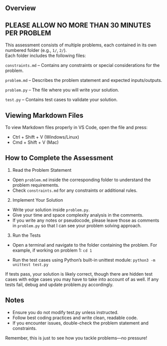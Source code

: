 ## Overview
## **PLEASE ALLOW NO MORE THAN 30 MINUTES PER PROBLEM**

This assessment consists of multiple problems, each contained in its own numbered folder (e.g., `1/`, `2/`).  
Each folder includes the following files:

`constraints.md` – Contains any constraints or special considerations for the problem.

`problem.md` – Describes the problem statement and expected inputs/outputs.

`problem.py` – The file where you will write your solution.

`test.py` – Contains test cases to validate your solution.

## Viewing Markdown Files

To view Markdown files properly in VS Code, open the file and press:
- Ctrl + Shift + V (Windows/Linux)
- Cmd + Shift + V (Mac)

## How to Complete the Assessment

1. Read the Problem Statement

- Open `problem.md` inside the corresponding folder to understand the problem requirements.
- Check `constraints.md` for any constraints or additional rules.

2. Implement Your Solution

- Write your solution inside `problem.py`.
- Give your time and space complexity analysis in the comments.
- If you write any notes or pseudocode, please leave those as comments in `problem.py` so that I can see your problem solving approach.

3. Run the Tests

- Open a terminal and navigate to the folder containing the problem. For example, if working on problem 1: `cd 1`

- Run the test cases using Python’s built-in unittest module: `python3 -m unittest test.py`

If tests pass, your solution is likely correct, though there are hidden test cases with edge cases you may have to take into account of as well. If any tests fail, debug and update problem.py accordingly.

## Notes
- Ensure you do not modify test.py unless instructed.
- Follow best coding practices and write clean, readable code.
- If you encounter issues, double-check the problem statement and constraints.

Remember, this is just to see how you tackle problems—no pressure!